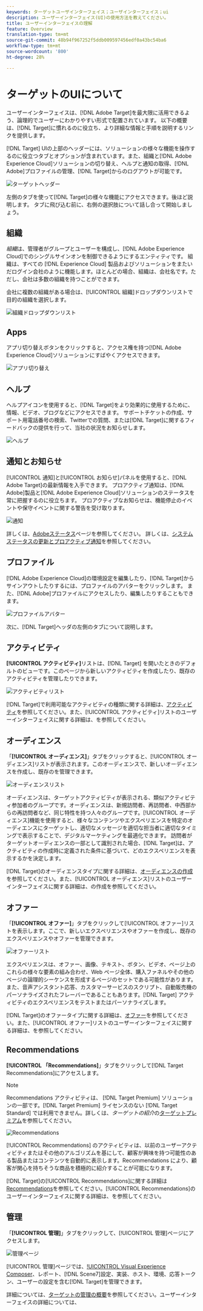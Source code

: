 ```yaml
---
keywords: ターゲットユーザインターフェイス；ユーザインターフェイス；ui
description: ユーザーインターフェイス(UI)の使用方法を教えてください。
title: ユーザーインターフェイスの理解
feature: Overview
translation-type: tm+mt
source-git-commit: 48b94f967252f5ddb009597456edf0a43bc54ba6
workflow-type: tm+mt
source-wordcount: '800'
ht-degree: 28%

---
```



# ターゲットのUIについて

ユーザーインターフェイスは、[!DNL Adobe Target]を最大限に活用できるよう、論理的でユーザーにわかりやすい形式で配置されています。 以下の概要は、[!DNL Target]に慣れるのに役立ち、より詳細な情報と手順を説明するリンクを提供します。

[!DNL Target] UIの上部のヘッダーには、ソリューションの様々な機能を操作するのに役立つタブとオプションが含まれています。また、組織と[!DNL Adobe Experience Cloud]ソリューションの切り替え、ヘルプと通知の取得、[!DNL Adobe]プロファイルの管理、[!DNL Target]からのログアウトが可能です。

![ターゲットヘッダー](/help/c-intro/assets/target-header.png)

左側のタブを使って[!DNL Target]の様々な機能にアクセスできます。後ほど説明します。 タブに飛び込む前に、右側の選択肢について話し合って開始しましょう。

## 組織

*組織*&#x200B;は、管理者がグループとユーザーを構成し、[!DNL Adobe Experience Cloud]でのシングルサインオンを制御できるようにするエンティティです。 組織は、すべての [!DNL Experience Cloud] 製品およびソリューションをまたいだログイン会社のように機能します。ほとんどの場合、組織は、会社名です。ただし、会社は多数の組織を持つことができます。

会社に複数の組織がある場合は、[!UICONTROL 組織]ドロップダウンリストで目的の組織を選択します。

![組織ドロップダウンリスト](/help/c-intro/assets/organizations.png)

## Apps

アプリ切り替えボタンをクリックすると、アクセス権を持つ[!DNL Adobe Experience Cloud]ソリューションにすばやくアクセスできます。

![アプリ切り替え](/help/c-intro/assets/apps.png)

## ヘルプ

ヘルプアイコンを使用すると、[!DNL Target]をより効果的に使用するために、情報、ビデオ、ブログなどにアクセスできます。 サポートチケットの作成、サポート用電話番号の検索、Twitterでの質問、または[!DNL Target]に関するフィードバックの提供を行って、当社の状況をお知らせします。

![ヘルプ](/help/c-intro/assets/help.png)

## 通知とお知らせ

[!UICONTROL 通知]と[!UICONTROL お知らせ]パネルを使用すると、[!DNL Adobe Target]の最新情報を入手できます。 プロアクティブ通知は、[!DNL Adobe]製品と[!DNL Adobe Experience Cloud]ソリューションのステータスを常に把握するのに役立ちます。 プロアクティブなお知らせは、機能停止のイベントや保守イベントに関する警告を受け取ります。

![ 通知 ](/help/c-intro/assets/notifications.png)

詳しくは、[Adobeステータス](https://status.adobe.com/)ページを参照してください。 詳しくは、[システムステータスの更新とプロアクティブ通知](/help/c-intro/assets/notifications.png)を参照してください。

## プロファイル

[!DNL Adobe Experience Cloud]の環境設定を編集したり、[!DNL Target]からサインアウトしたりするには、プロファイルのアバターをクリックします。 また、[!DNL Adobe]プロファイルにアクセスしたり、編集したりすることもできます。

![プロファイルアバター](/help/c-intro/assets/change-language.png)

次に、[!DNL Target]ヘッダの左側のタブについて説明します。

## アクティビティ

**[!UICONTROL アクティビティ]**&#x200B;リストは、[!DNL Target] を開いたときのデフォルトのビューです。このページから新しいアクティビティを作成したり、既存のアクティビティを管理したりできます。

![アクティビティリスト](/help/c-intro/assets/activities-list.png)

[!DNL Target]で利用可能なアクティビティの種類に関する詳細は、[アクティビティ](/help/c-activities/activities.md)を参照してください。また、[!UICONTROL アクティビティ]リストのユーザーインターフェイスに関する詳細は、を参照してください。

## オーディエンス

「**[!UICONTROL オーディエンス]**」タブをクリックすると、[!UICONTROL オーディエンス]リストが表示されます。このオーディエンスで、新しいオーディエンスを作成し、既存のを管理できます。

![オーディエンスリスト](/help/c-intro/assets/audience-list.png)

オーディエンスは、ターゲットアクティビティが表示される、類似アクティビティ参加者のグループです。オーディエンスは、新規訪問者、再訪問者、中西部からの再訪問者など、同じ特性を持つ人々のグループです。[!UICONTROL オーディエンス]機能を使用すると、様々なコンテンツやエクスペリエンスを特定のオーディエンスにターゲットし、適切なメッセージを適切な担当者に適切なタイミングで表示することで、デジタルマーケティングを最適化できます。 訪問者がターゲットオーディエンスの一部として識別された場合、[!DNL Target]は、アクティビティの作成時に定義された条件に基づいて、どのエクスペリエンスを表示するかを決定します。

[!DNL Target]のオーディエンスタイプに関する詳細は、[オーディエンスの作成](/help/c-target/c-audiences/create-audience.md)を参照してください。また、[!UICONTROL オーディエンス]リストのユーザーインターフェイスに関する詳細は、の作成を参照してください。

## オファー

「**[!UICONTROL オファー]**」タブをクリックして[!UICONTROL オファー]リストを表示します。ここで、新しいエクスペリエンスやオファーを作成し、既存のエクスペリエンスやオファーを管理できます。

![オファーリスト](/help/c-intro/assets/offers.png)

エクスペリエンスは、オファー、画像、テキスト、ボタン、ビデオ、ページ上のこれらの様々な要素の組み合わせ、Web ページ全体、購入ファネルやその他のページの論理的シーケンスを形成するページのセットである可能性があります。また、音声アシスタント応答、カスタマーサービスのスクリプト、自動販売機のパーソナライズされたフレーバーであることもあります。[!DNL Target] アクティビティのエクスペリエンスをテストまたはパーソナライズします。

[!DNL Target]のオファータイプに関する詳細は、[オファー](/help/c-experiences/c-manage-content/manage-content.md)を参照してください。また、[!UICONTROL オファー]リストのユーザーインターフェイスに関する詳細は、を参照してください。

## Recommendations

**[!UICONTROL 「Recommendations]**」タブをクリックして[!DNL Target Recommendations]にアクセスします。

>[!NOTE]
>
>Recommendations アクティビティは、 [!DNL Target Premium] ソリューションの一部です。[!DNL Target Premium] ライセンスのない [!DNL Target Standard] では利用できません。詳しくは、*ターゲットの紹介*&#x200B;の[ターゲットプレミアム](/help/c-intro/intro.md#premium)を参照してください。

![Recommendations](/help/c-intro/assets/recommendations.png)

[!UICONTROL Recommendations] のアクティビティは、以前のユーザーアクティビティまたはその他のアルゴリズムを基にして、顧客が興味を持つ可能性のある製品またはコンテンツを自動的に表示します。Recommendations により、顧客が関心を持ちそうな商品を積極的に紹介することが可能になります。

[!DNL Target]の[!UICONTROL Recommendations]に関する詳細は[Recommendations](/help/c-recommendations/recommendations.md)を参照してください。[!UICONTROL Recommendations]のユーザーインターフェイスに関する詳細は、を参照してください。

## 管理

「**[!UICONTROL 管理]**」タブをクリックして、[!UICONTROL 管理]ページにアクセスします。

![管理ページ](/help/c-intro/assets/administration.png)

[!UICONTROL 管理]ページでは、[!UICONTROL Visual Experience Composer](VEC)、レポート、[!DNL Scene7]設定、実装、ホスト、環境、応答トークン、ユーザーの設定を含む[!DNL Target]を管理できます。

詳細については、[ターゲットの管理の概要](/help/administrating-target/administrating-target.md)を参照してください。ユーザーインターフェイスの詳細については、
